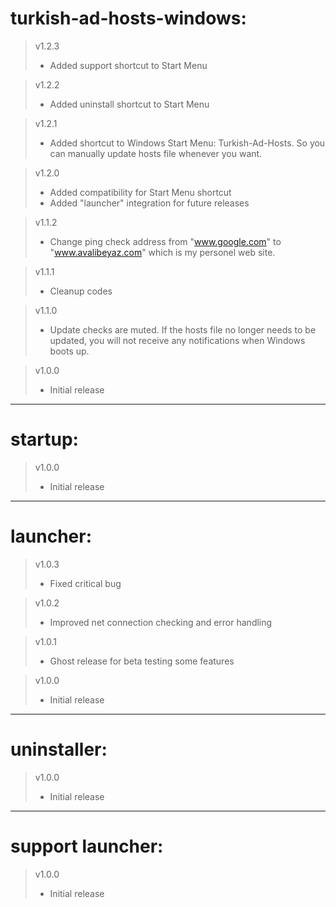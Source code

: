 # turkish-ad-hosts-windows:  
> v1.2.3  
>- Added support shortcut to Start Menu  
  
> v1.2.2  
>- Added uninstall shortcut to Start Menu  
  
>v1.2.1  
>- Added shortcut to Windows Start Menu: Turkish-Ad-Hosts. So you can manually update hosts file whenever you want.  
  
>v1.2.0  
>- Added compatibility for Start Menu shortcut  
>- Added "launcher" integration for future releases  
   
>v1.1.2  
>- Change ping check address from "www.google.com" to "www.avalibeyaz.com" which is my personel web site.  
  
>v1.1.1  
>- Cleanup codes  
  
>v1.1.0
>- Update checks are muted. If the hosts file no longer needs to be updated, you will not receive any notifications when Windows boots up.  
  
>v1.0.0  
>- Initial release
  
------------------------------  
# startup:  
>v1.0.0  
>- Initial release  
   
------------------------------  
# launcher:  
>v1.0.3  
>- Fixed critical bug    
  
>v1.0.2  
>- Improved net connection checking and error handling  
  
>v1.0.1  
>- Ghost release for beta testing some features  
  
>v1.0.0  
>- Initial release  
  
------------------------------  
# uninstaller:  
>v1.0.0  
>- Initial release  
   
------------------------------ 
# support launcher:
>v1.0.0
>- Initial release
